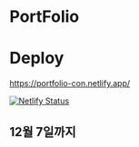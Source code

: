# PortFolio

# Deploy
https://portfolio-con.netlify.app/

[![Netlify Status](https://api.netlify.com/api/v1/badges/91c19b14-fb6a-4f7c-95d5-41c0633fa08d/deploy-status)](https://app.netlify.com/sites/portfolio-con/deploys)

## 12월 7일까지
